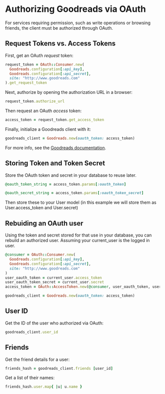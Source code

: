 # Authorizing Goodreads via OAuth

For services requiring permission, such as write operations or browsing friends, the client must be authorized through OAuth.

## Request Tokens vs. Access Tokens

First, get an OAuth *request* token:

```ruby
request_token = OAuth::Consumer.new(
  Goodreads.configuration[:api_key],
  Goodreads.configuration[:api_secret],
  site: "http://www.goodreads.com"
).get_request_token
```

Next, authorize by opening the authorization URL in a browser:

```ruby
request_token.authorize_url
```

Then request an OAuth *access* token:

```ruby
access_token = request_token.get_access_token
```

Finally, initialize a Goodreads client with it:

```ruby
goodreads_client = Goodreads.new(oauth_token: access_token)
```

For more info, see the [Goodreads documentation](http://www.goodreads.com/api/oauth_example).

## Storing Token and Token Secret

Store the OAuth token and secret in your database to reuse later.
```ruby
@oauth_token_string = access_token.params[:oauth_token]
```
```ruby
@oauth_secret_string = access_token.params[:oauth_token_secret]		
```
Then store these to your User model (in this example we will store them as User.access_token and User.secret)


## Rebuiding an OAuth user

Using the token and secret stored for that use in your database, you can rebuild an authorized user.
Assuming your current_user is the logged in user.

```ruby
@consumer = OAuth::Consumer.new(
  Goodreads.configuration[:api_key],
  Goodreads.configuration[:api_secret],
  site: "http://www.goodreads.com"
)
user_oauth_token = current_user.access_token
user_oauth_token_secret = current_user.secret
access_token = OAuth::AccessToken.new(@consumer, user_oauth_token, user_oauth_token_secret) 

goodreads_client = Goodreads.new(oauth_token: access_token)
```




## User ID

Get the ID of the user who authorized via OAuth:

```ruby
goodreads_client.user_id
```

## Friends

Get the friend details for a user:

```ruby
friends_hash = goodreads_client.friends [user_id]
```

Get a list of their names:

```ruby
friends_hash.user.map{ |u| u.name }
```
